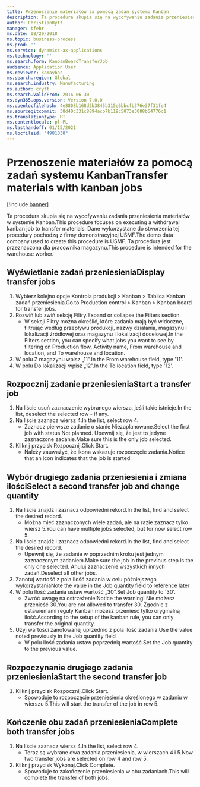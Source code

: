 ```yaml
---
title: Przenoszenie materiałów za pomocą zadań systemu Kanban
description: Ta procedura skupia się na wycofywaniu zadania przeniesienia materiałów w systemie Kanban.
author: ChristianRytt
manager: tfehr
ms.date: 08/29/2018
ms.topic: business-process
ms.prod: ''
ms.service: dynamics-ax-applications
ms.technology: ''
ms.search.form: KanbanBoardTransferJob
audience: Application User
ms.reviewer: kamaybac
ms.search.region: Global
ms.search.industry: Manufacturing
ms.author: crytt
ms.search.validFrom: 2016-06-30
ms.dyn365.ops.version: Version 7.0.0
ms.openlocfilehash: 4e8808b168d2b3845b315e6bbcfb376e37f31fe4
ms.sourcegitcommit: 38d40c331c8894acb7b119c5073e3088b54776c1
ms.translationtype: HT
ms.contentlocale: pl-PL
ms.lasthandoff: 01/15/2021
ms.locfileid: "4981038"
---
```

# <a name="transfer-materials-with-kanban-jobs"></a><span data-ttu-id="154bb-103">Przenoszenie materiałów za pomocą zadań systemu Kanban</span><span class="sxs-lookup"><span data-stu-id="154bb-103">Transfer materials with kanban jobs</span></span>

[!include [banner](../../includes/banner.md)]

<span data-ttu-id="154bb-104">Ta procedura skupia się na wycofywaniu zadania przeniesienia materiałów w systemie Kanban.</span><span class="sxs-lookup"><span data-stu-id="154bb-104">This procedure focuses on executing a withdrawal kanban job to transfer materials.</span></span> <span data-ttu-id="154bb-105">Dane wykorzystane do stworzenia tej procedury pochodzą z firmy demonstracyjnej USMF.</span><span class="sxs-lookup"><span data-stu-id="154bb-105">The demo data company used to create this procedure is USMF.</span></span> <span data-ttu-id="154bb-106">Ta procedura jest przeznaczona dla pracownika magazynu.</span><span class="sxs-lookup"><span data-stu-id="154bb-106">This procedure is intended for the warehouse worker.</span></span>


## <a name="display-transfer-jobs"></a><span data-ttu-id="154bb-107">Wyświetlanie zadań przeniesienia</span><span class="sxs-lookup"><span data-stu-id="154bb-107">Display transfer jobs</span></span>
1. <span data-ttu-id="154bb-108">Wybierz kolejno opcje Kontrola produkcji > Kanban > Tablica Kanban zadań przeniesienia.</span><span class="sxs-lookup"><span data-stu-id="154bb-108">Go to Production control > Kanban > Kanban board for transfer jobs.</span></span>
2. <span data-ttu-id="154bb-109">Rozwiń lub zwiń sekcję Filtry.</span><span class="sxs-lookup"><span data-stu-id="154bb-109">Expand or collapse the Filters section.</span></span>
    * <span data-ttu-id="154bb-110">W sekcji Filtry można określić, które zadania mają być widoczne, filtrując według przepływu produkcji, nazwy działania, magazynu i lokalizacji źródłowej oraz magazynu i lokalizacji docelowej.</span><span class="sxs-lookup"><span data-stu-id="154bb-110">In the Filters section, you can specify what jobs you want to see by filtering on Production flow, Activity name, From warehouse and location, and To warehouse and location.</span></span>  
3. <span data-ttu-id="154bb-111">W polu Z magazynu wpisz „11”.</span><span class="sxs-lookup"><span data-stu-id="154bb-111">In the From warehouse field, type '11'.</span></span>
4. <span data-ttu-id="154bb-112">W polu Do lokalizacji wpisz „12”.</span><span class="sxs-lookup"><span data-stu-id="154bb-112">In the To location field, type '12'.</span></span>

## <a name="start-a-transfer-job"></a><span data-ttu-id="154bb-113">Rozpocznij zadanie przeniesienia</span><span class="sxs-lookup"><span data-stu-id="154bb-113">Start a transfer job</span></span>
1. <span data-ttu-id="154bb-114">Na liście usuń zaznaczenie wybranego wiersza, jeśli takie istnieje.</span><span class="sxs-lookup"><span data-stu-id="154bb-114">In the list, deselect the selected row - if any.</span></span>
2. <span data-ttu-id="154bb-115">Na liście zaznacz wiersz 4.</span><span class="sxs-lookup"><span data-stu-id="154bb-115">In the list, select row 4.</span></span>
    * <span data-ttu-id="154bb-116">Zaznacz pierwsze zadanie o stanie Niezaplanowane.</span><span class="sxs-lookup"><span data-stu-id="154bb-116">Select the first job with status Not planned.</span></span> <span data-ttu-id="154bb-117">Upewnij się, że jest to jedyne zaznaczone zadanie.</span><span class="sxs-lookup"><span data-stu-id="154bb-117">Make sure this is the only job selected.</span></span>  
3. <span data-ttu-id="154bb-118">Kliknij przycisk Rozpocznij.</span><span class="sxs-lookup"><span data-stu-id="154bb-118">Click Start.</span></span>
    * <span data-ttu-id="154bb-119">Należy zauważyć, że ikona wskazuje rozpoczęcie zadania.</span><span class="sxs-lookup"><span data-stu-id="154bb-119">Notice that an icon indicates that the job is started.</span></span>  

## <a name="select-a-second-transfer-job-and-change-quantity"></a><span data-ttu-id="154bb-120">Wybór drugiego zadania przeniesienia i zmiana ilości</span><span class="sxs-lookup"><span data-stu-id="154bb-120">Select a second transfer job and change quantity</span></span>
1. <span data-ttu-id="154bb-121">Na liście znajdź i zaznacz odpowiedni rekord.</span><span class="sxs-lookup"><span data-stu-id="154bb-121">In the list, find and select the desired record.</span></span>
    * <span data-ttu-id="154bb-122">Można mieć zaznaczonych wiele zadań, ale na razie zaznacz tylko wiersz 5.</span><span class="sxs-lookup"><span data-stu-id="154bb-122">You can have multiple jobs selected, but for now select row 5.</span></span>  
2. <span data-ttu-id="154bb-123">Na liście znajdź i zaznacz odpowiedni rekord.</span><span class="sxs-lookup"><span data-stu-id="154bb-123">In the list, find and select the desired record.</span></span>
    * <span data-ttu-id="154bb-124">Upewnij się, że zadanie w poprzednim kroku jest jednym zaznaczonym zadaniem.</span><span class="sxs-lookup"><span data-stu-id="154bb-124">Make sure the job in the previous step is the only one selected.</span></span> <span data-ttu-id="154bb-125">Anuluj zaznaczenie wszystkich innych zadań.</span><span class="sxs-lookup"><span data-stu-id="154bb-125">Deselect all other jobs.</span></span>  
3. <span data-ttu-id="154bb-126">Zanotuj wartość z pola Ilość zadania w celu późniejszego wykorzystania</span><span class="sxs-lookup"><span data-stu-id="154bb-126">Note the value in the Job quantity field to reference later</span></span>
4. <span data-ttu-id="154bb-127">W polu Ilość zadania ustaw wartość „30”.</span><span class="sxs-lookup"><span data-stu-id="154bb-127">Set Job quantity to '30'.</span></span>
    * <span data-ttu-id="154bb-128">Zwróć uwagę na ostrzeżenie!</span><span class="sxs-lookup"><span data-stu-id="154bb-128">Notice the warning!</span></span> <span data-ttu-id="154bb-129">Nie możesz przenieść 30.</span><span class="sxs-lookup"><span data-stu-id="154bb-129">You are not allowed to transfer 30.</span></span> <span data-ttu-id="154bb-130">Zgodnie z ustawieniami reguły Kanban możesz przenieść tylko oryginalną ilość.</span><span class="sxs-lookup"><span data-stu-id="154bb-130">According to the setup of the kanban rule, you can only transfer the original quantity.</span></span>  
5. <span data-ttu-id="154bb-131">Użyj wartości zanotowanej uprzednio z pola Ilość zadania.</span><span class="sxs-lookup"><span data-stu-id="154bb-131">Use the value noted previously in the Job quantity field</span></span>
    * <span data-ttu-id="154bb-132">W polu Ilość zadania ustaw poprzednią wartość.</span><span class="sxs-lookup"><span data-stu-id="154bb-132">Set the Job quantity to the previous value.</span></span>  

## <a name="start-the-second-transfer-job"></a><span data-ttu-id="154bb-133">Rozpoczynanie drugiego zadania przeniesienia</span><span class="sxs-lookup"><span data-stu-id="154bb-133">Start the second transfer job</span></span>
1. <span data-ttu-id="154bb-134">Kliknij przycisk Rozpocznij.</span><span class="sxs-lookup"><span data-stu-id="154bb-134">Click Start.</span></span>
    * <span data-ttu-id="154bb-135">Spowoduje to rozpoczęcie przeniesienia określonego w zadaniu w wierszu 5.</span><span class="sxs-lookup"><span data-stu-id="154bb-135">This will start the transfer of the job in row 5.</span></span>  

## <a name="complete-both-transfer-jobs"></a><span data-ttu-id="154bb-136">Kończenie obu zadań przeniesienia</span><span class="sxs-lookup"><span data-stu-id="154bb-136">Complete both transfer jobs</span></span>
1. <span data-ttu-id="154bb-137">Na liście zaznacz wiersz 4.</span><span class="sxs-lookup"><span data-stu-id="154bb-137">In the list, select row 4.</span></span>
    * <span data-ttu-id="154bb-138">Teraz są wybrane dwa zadania przeniesienia, w wierszach 4 i 5.</span><span class="sxs-lookup"><span data-stu-id="154bb-138">Now two transfer jobs are selected on row 4 and row 5.</span></span>  
2. <span data-ttu-id="154bb-139">Kliknij przycisk Wykonaj.</span><span class="sxs-lookup"><span data-stu-id="154bb-139">Click Complete.</span></span>
    * <span data-ttu-id="154bb-140">Spowoduje to zakończenie przeniesienia w obu zadaniach.</span><span class="sxs-lookup"><span data-stu-id="154bb-140">This will complete the transfer of both jobs.</span></span>  

